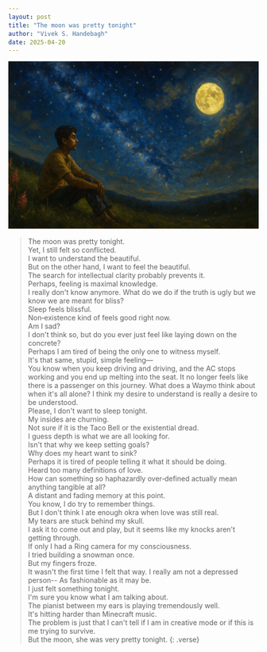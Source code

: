 ```yaml
---
layout: post
title: "The moon was pretty tonight"
author: "Vivek S. Handebagh"
date: 2025-04-20
---
```


![The moon was pretty](/assets/images/under_moon.png)


> The moon was pretty tonight.  
> Yet, I still felt so conflicted.  
> I want to understand the beautiful.  
> But on the other hand, I want to feel the beautiful.  
> The search for intellectual clarity probably prevents it.  
> Perhaps, feeling is maximal knowledge.  
> I really don't know anymore.
> What do we do if the truth is ugly but we know we are meant for bliss?  
> Sleep feels blissful.  
> Non‑existence kind of feels good right now.  
> Am I sad?  
> I don't think so, but do you ever just feel like laying down on the concrete?  
> Perhaps I am tired of being the only one to witness myself.  
> It's that same, stupid, simple feeling—  
> You know when you keep driving and driving, 
> and the AC stops working and you end up melting into the seat.
> It no longer feels like there is a passenger on this journey.
> What does a Waymo think about when it's all alone?
> I think my desire to understand is really a desire to be understood.  
> Please, I don't want to sleep tonight.  
> My insides are churning.  
> Not sure if it is the Taco Bell or the existential dread.  
> I guess depth is what we are all looking for.  
> Isn't that why we keep setting goals?    
> Why does my heart want to sink?  
> Perhaps it is tired of people telling it what it should be doing.  
> Heard too many definitions of love.  
> How can something so haphazardly over‑defined actually mean anything tangible at all?  
> A distant and fading memory at this point.   
> You know, I do try to remember things.  
> But I don't think I ate enough okra when love was still real.  
> My tears are stuck behind my skull.  
> I ask it to come out and play, but it seems like my knocks aren't getting through.  
> If only I had a Ring camera for my consciousness.  
> I tried building a snowman once.  
> But my fingers froze.  
> It wasn't the first time I felt that way.
> I really am not a depressed person--
> As fashionable as it may be.  
> I just felt something tonight.  
> I'm sure you know what I am talking about.  
> The pianist between my ears is playing tremendously well.  
> It's hitting harder than Minecraft music.  
> The problem is just that I can't tell if I am in creative mode or if this is me trying to survive.  
> But the moon, she was very pretty tonight.
{: .verse}
